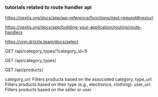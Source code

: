 ### tutorials related to route handler api

https://nextjs.org/docs/app/api-reference/functions/next-request#nexturl

https://nextjs.org/docs/app/building-your-application/routing/route-handlers

https://orm.drizzle.team/docs/select

GET /api/category_types/?category_id=9


GET /api/category_types/

GET /api/products/

category_url: Filters products based on the associated category.
type_url: Filters products based on their type (e.g., electronics, clothing).
user_url: Filters products based on the seller or user.